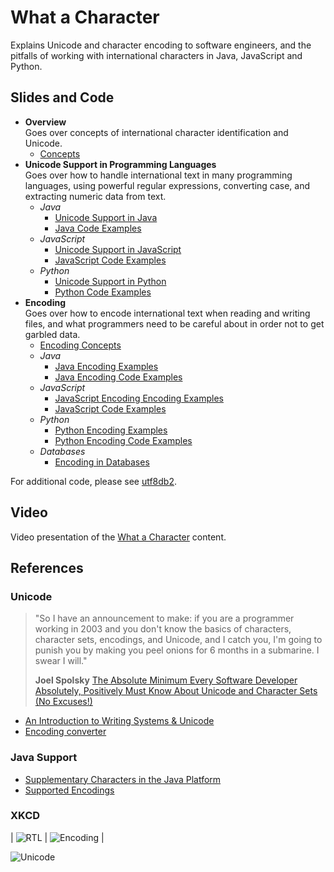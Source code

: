 # What a Character

Explains Unicode and character encoding to software engineers, and the pitfalls of working with international characters in Java, JavaScript and Python.

## Slides and Code

- **Overview**  
  Goes over concepts of international character identification and Unicode.
  - [Concepts](https://sualeh.github.io/What-a-Character/part1/what-a-character-concepts.pdf)
- **Unicode Support in Programming Languages**  
  Goes over how to handle international text in many programming languages, using powerful regular expressions, converting case, and extracting numeric data from text.
  - _Java_
    - [Unicode Support in Java](https://sualeh.github.io/What-a-Character/part1/what-a-character-unicode-support-in-java.pdf)
    - [Java Code Examples](https://github.com/sualeh/What-a-Character/tree/main/src/main/java/us/fatehi/whatacharacter/part1)
  - _JavaScript_
    - [Unicode Support in JavaScript](https://sualeh.github.io/What-a-Character/part1/what-a-character-unicode-support-in-javascript.pdf)
    - [JavaScript Code Examples](https://github.com/sualeh/What-a-Character/tree/main/src/main/javascript/part1)
  - _Python_
    - [Unicode Support in Python](https://sualeh.github.io/What-a-Character/part1/what-a-character-unicode-support-in-python.pdf)
    - [Python Code Examples](https://github.com/sualeh/What-a-Character/tree/main/src/main/python/part1)
- **Encoding**  
  Goes over how to encode international text when reading and writing files, and what programmers need to be careful about in order not to get garbled data.
  - [Encoding Concepts](https://sualeh.github.io/What-a-Character/part2/what-a-character-encoding.pdf)
  - _Java_
    - [Java Encoding Examples](https://sualeh.github.io/What-a-Character/part2/what-a-character-encoding-java.pdf)
    - [Java Encoding Code Examples](https://github.com/sualeh/What-a-Character/tree/main/src/main/java/us/fatehi/whatacharacter/part2)
  - _JavaScript_
    - [JavaScript Encoding Encoding Examples](https://sualeh.github.io/What-a-Character/part2/what-a-character-encoding-javascript.pdf)
    - [JavaScript Code Examples](https://github.com/sualeh/What-a-Character/tree/main/src/main/javascript/part2)
  - _Python_
    - [Python Encoding Examples](https://sualeh.github.io/What-a-Character/part2/what-a-character-encoding-python.pdf)
    - [Python Encoding Code Examples](https://github.com/sualeh/What-a-Character/tree/main/src/main/python/part2)
  - _Databases_
    - [Encoding in Databases](https://sualeh.github.io/What-a-Character/part2/what-a-character-encoding-databases.pdf)

For additional code, please see [utf8db2](https://github.com/sualeh/utf8db2).

## Video

Video presentation of the [What a Character](https://vimeo.com/743222944) content.


## References

### Unicode

> "So I have an announcement to make: if you are a programmer working in 2003 and you don't know the basics of characters, character sets, encodings, and Unicode, and I catch you, I'm going to punish you by making you peel onions for 6 months in a submarine. I swear I will."
>
> **Joel Spolsky**
> [The Absolute Minimum Every Software Developer Absolutely, Positively Must Know About Unicode and Character Sets (No Excuses!)](http://www.joelonsoftware.com/articles/Unicode.html)

- [An Introduction to Writing Systems & Unicode](https://r12a.github.io/scripts/tutorial/)
- [Encoding converter](https://r12a.github.io/app-encodings/)

### Java Support
- [Supplementary Characters in the Java Platform](http://www.oracle.com/us/technologies/java/supplementary-142654.html)
- [Supported Encodings](https://docs.oracle.com/javase/8/docs/technotes/guides/intl/encoding.doc.html)

### XKCD

| ![RTL](http://imgs.xkcd.com/comics/rtl.png "RTL") | ![Encoding](http://imgs.xkcd.com/comics/encoding.png "Encoding") |

![Unicode](http://imgs.xkcd.com/comics/unicode.png "Unicode")

